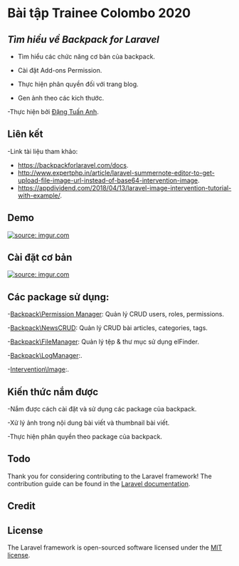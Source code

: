 # Bài tập Trainee Colombo 2020

## *Tìm hiểu về Backpack for Laravel*
- Tìm hiểu các chức năng cơ bản của backpack.

- Cài đặt Add-ons Permission.

- Thực hiện phân quyền đối với trang blog.

- Gen ảnh theo các kich thước.

-Thực hiện bởi [Đặng Tuấn Anh](https://github.com/DangHuuTuanAnh).

## Liên kết

-Link tài liệu tham khảo:
  - https://backpackforlaravel.com/docs.
  - http://www.expertphp.in/article/laravel-summernote-editor-to-get-upload-file-image-url-instead-of-base64-intervention-image.
  - https://appdividend.com/2018/04/13/laravel-image-intervention-tutorial-with-example/.

## Demo

<a href="https://imgur.com/KV6znvl"><img src="https://i.imgur.com/KV6znvl.png?2" title="source: imgur.com" /></a>

## Cài đặt cơ bản
<a href="https://imgur.com/e7DDTvC"><img src="https://i.imgur.com/e7DDTvC.png?1" title="source: imgur.com" /></a>

## Các package sử dụng:
-[Backpack\Permission Manager](https://github.com/Laravel-Backpack/PermissionManager): Quản lý CRUD users, roles, permissions.

-[Backpack\NewsCRUD](https://github.com/Laravel-Backpack/NewsCRUD): Quản lý CRUD bài articles, categories, tags.

-[Backpack\FileManager](https://github.com/Laravel-Backpack/FileManager): Quản lý tệp & thư mục sử dụng elFinder.

-[Backpack\LogManager](https://github.com/Laravel-Backpack/LogManager):.

-[Intervention\Image](https://github.com/Intervention/image):.

## Kiến thức nắm được
 -Nắm được cách cài đặt và sử dụng các package của backpack.
 
 -Xử lý ảnh trong nội dung bài viết và thumbnail bài viết.
 
 -Thực hiện phân quyền theo package của backpack.

## Todo

Thank you for considering contributing to the Laravel framework! The contribution guide can be found in the [Laravel documentation](https://laravel.com/docs/contributions).

## Credit

## License

The Laravel framework is open-sourced software licensed under the [MIT license](https://opensource.org/licenses/MIT).
